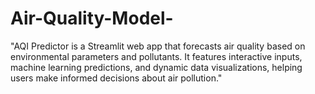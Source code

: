 # Air-Quality-Model-
"AQI Predictor is a Streamlit web app that forecasts air quality based on environmental parameters and pollutants. It features interactive inputs, machine learning predictions, and dynamic data visualizations, helping users make informed decisions about air pollution."
